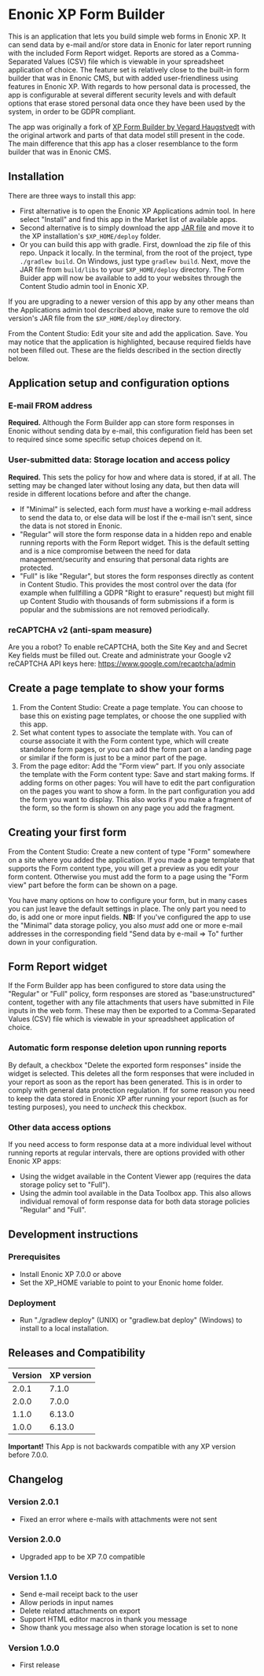 # Enonic XP Form Builder

This is an application that lets you build simple web forms in Enonic XP. It can send data by e-mail and/or store data in Enonic for later report running with the included Form Report widget. Reports are stored as a Comma-Separated Values (CSV) file which is viewable in your spreadsheet application of choice. The feature set is relatively close to the built-in form builder that was in Enonic CMS, but with added user-friendliness using features in Enonic XP. With regards to how personal data is processed, the app is configurable at several different security levels and with default options that erase stored personal data once they have been used by the system, in order to be GDPR compliant.

The app was originally a fork of [XP Form Builder by Vegard Haugstvedt](https://github.com/it-vegard/xp-form-builder) with the original artwork and parts of that data model still present in the code. The main difference that this app has a closer resemblance to the form builder that was in Enonic CMS.

## Installation

There are three ways to install this app:

* First alternative is to open the Enonic XP Applications admin tool. In here select "Install" and find this app in the Market list of available apps.
* Second alternative is to simply download the app [JAR file](http://repo.enonic.com/public/com/enonic/app/formbuilder/2.0.0/app-formbuilder-2.0.0.jar) and move it to the XP installation's `$XP_HOME/deploy` folder.
* Or you can build this app with gradle. First, download the zip file of this repo. Unpack it locally. In the terminal, from the root of the project, type `./gradlew build`. On Windows, just type `gradlew build`. Next, move the JAR file from `build/libs` to your `$XP_HOME/deploy` directory. The Form Buider app will now be available to add to your websites through the Content Studio admin tool in Enonic XP.

If you are upgrading to a newer version of this app by any other means than the Applications admin tool described above, make sure to remove the old version's JAR file from the `$XP_HOME/deploy` directory.

From the Content Studio: Edit your site and add the application. Save. You may notice that the application is highlighted, because required fields have not been filled out. These are the fields described in the section directly below.

## Application setup and configuration options

### E-mail FROM address

**Required.** Although the Form Builder app can store form responses in Enonic without sending data by e-mail, this configuration field has been set to required since some specific setup choices depend on it.

### User-submitted data: Storage location and access policy

**Required.** This sets the policy for how and where data is stored, if at all. The setting may be changed later without losing any data, but then data will reside in different locations before and after the change.

* If "Minimal" is selected, each form *must* have a working e-mail address to send the data to, or else data will be lost if the e-mail isn't sent, since the data is not stored in Enonic.
* "Regular" will store the form response data in a hidden repo and enable running reports with the Form Report widget. This is the default setting and is a nice compromise between the need for data management/security and ensuring that personal data rights are protected.
* "Full" is like "Regular", but stores the form responses directly as content in Content Studio. This provides the most control over the data (for example when fullfilling a GDPR "Right to erasure" request) but might fill up Content Studio with thousands of form submissions if a form is popular and the submissions are not removed periodically.

### reCAPTCHA v2 (anti-spam measure)

Are you a robot? To enable reCAPTCHA, both the Site Key and and Secret Key fields must be filled out. Create and administrate your Google v2 reCAPTCHA API keys here: https://www.google.com/recaptcha/admin

## Create a page template to show your forms

1. From the Content Studio: Create a page template. You can choose to base this on existing page templates, or choose the one supplied with this app.
2. Set what content types to associate the template with. You can of course associate it with the Form content type, which will create standalone form pages, or you can add the form part on a landing page or similar if the form is just to be a minor part of the page.
3. From the page editor: Add the "Form view" part. If you only associate the template with the Form content type: Save and start making forms. If adding forms on other pages: You will have to edit the part configuration on the pages you want to show a form. In the part configuration you add the form you want to display. This also works if you make a fragment of the form, so the form is shown on any page you add the fragment.

## Creating your first form

From the Content Studio: Create a new content of type "Form" somewhere on a site where you added the application. If you made a page template that supports the Form content type, you will get a preview as you edit your form content. Otherwise you must add the form to a page using the "Form view" part before the form can be shown on a page.

You have many options on how to configure your form, but in many cases you can just leave the default settings in place. The only part you need to do, is add one or more input fields. **NB:** If you've configured the app to use the "Minimal" data storage policy, you also _must_ add one or more e-mail addresses in the corresponding field "Send data by e-mail => To" further down in your configuration.

## Form Report widget

If the Form Builder app has been configured to store data using the "Regular" or "Full" policy, form responses are stored as "base:unstructured" content, together with any file attachments that users have submitted in File inputs in the web form. These may then be exported to a Comma-Separated Values (CSV) file which is viewable in your spreadsheet application of choice.

### Automatic form response deletion upon running reports

By default, a checkbox "Delete the exported form responses" inside the widget is selected. This deletes all the form responses that were included in your report as soon as the report has been generated. This is in order to comply with general data protection regulation. If for some reason you need to keep the data stored in Enonic XP after running your report (such as for testing purposes), you need to *uncheck* this checkbox.

### Other data access options

If you need access to form response data at a more individual level without running reports at regular intervals, there are options provided with other Enonic XP apps:

* Using the widget available in the Content Viewer app (requires the data storage policy set to "Full").
* Using the admin tool available in the Data Toolbox app. This also allows individual removal of form response data for both data storage policies "Regular" and "Full".

## Development instructions

### Prerequisites
* Install Enonic XP 7.0.0 or above
* Set the XP_HOME variable to point to your Enonic home folder.

### Deployment
* Run "./gradlew deploy" (UNIX) or "gradlew.bat deploy" (Windows) to install to a local installation.

## Releases and Compatibility

| Version        | XP version |
| ------------- | ------------- |
| 2.0.1 | 7.1.0 |
| 2.0.0 | 7.0.0 |
| 1.1.0 | 6.13.0 |
| 1.0.0 | 6.13.0 |

**Important!** This App is not backwards compatible with any XP version before 7.0.0.

## Changelog

### Version 2.0.1

* Fixed an error where e-mails with attachments were not sent

### Version 2.0.0

* Upgraded app to be XP 7.0 compatible

### Version 1.1.0

* Send e-mail receipt back to the user
* Allow periods in input names
* Delete related attachments on export
* Support HTML editor macros in thank you message
* Show thank you message also when storage location is set to none

### Version 1.0.0

* First release
